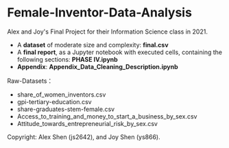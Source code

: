 # Female-Inventor-Data-Analysis
Alex and Joy's Final Project for their Information Science class in 2021.

- A **dataset** of moderate size and complexity: **final.csv**
- A **final report**, as a Jupyter notebook with executed cells, containing the following sections: **PHASE IV.ipynb**
- **Appendix**: **Appendix_Data_Cleaning_Description.ipynb**

Raw-Datasets：
- share_of_women_inventors.csv
- gpi-tertiary-education.csv
- share-graduates-stem-female.csv
- Access_to_training_and_money_to_start_a_business_by_sex.csv
- Attitude_towards_entrepreneurial_risk_by_sex.csv

Copyright: Alex Shen (js2642), and Joy Shen (ys866).
